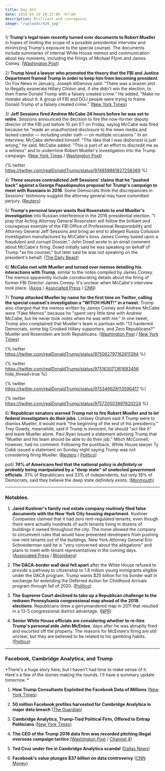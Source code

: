 ```yaml
---
title: Day 424
date: 2018-03-19 10:23:00 -07:00
description: Brilliant and courageous.
image: "/uploads/424.jpg"
---
```


1/ **Trump's legal team recently turned over documents to Robert Mueller** in hopes of limiting the scope of a possible presidential interview and minimizing Trump's exposure to the special counsel. The documents include summaries of internal White House memos and communication about key moments, including the firings of Michael Flynn and James Comey. ([Washington Post](https://www.washingtonpost.com/politics/trumps-lawyers-have-turned-over-documents-to-mueller-with-hopes-of-limiting-interview-scope/2018/03/19/9174cd54-2b9f-11e8-b0b0-f706877db618_story.html))

2/ **Trump hired a lawyer who promoted the theory that the FBI and Justice Department framed Trump in order to keep him from becoming president**. On Fox News in January, Joseph diGenova said: "There was a brazen plot to illegally exonerate Hillary Clinton and, if she didn't win the election, to then frame Donald Trump with a falsely created crime." He added, "Make no mistake about it: A group of FBI and DOJ people were trying to frame Donald Trump of a falsely created crime." ([New York Times](https://www.nytimes.com/2018/03/19/us/politics/joseph-digenova-trump-lawyer.html))

3/ **Jeff Sessions fired Andrew McCabe 24 hours before he was set to retire**. Sessions announced the decision to fire the now-former deputy director of the FBI just before 10 pm ET on Friday, saying McCabe was fired because he "made an unauthorized disclosure to the news media and lacked candor — including under oath — on multiple occasions." In an interview, McCabe defended himself. "The idea that I was dishonest is just wrong," he said. McCabe added: "This is part of an effort to discredit me as a witness" and to undermine Robert Mueller's investigation into the Trump campaign. ([New York Times](https://www.nytimes.com/2018/03/16/us/politics/andrew-mccabe-fbi-fired.html) / [Washington Post](https://www.washingtonpost.com/world/national-security/fbis-andrew-mccabe-is-fired-a-little-more-than-24-hours-before-he-could-retire/2018/03/16/e055a22a-2895-11e8-bc72-077aa4dab9ef_story.html?utm_term=.d5c294fe718e))

{% twitter https://twitter.com/realDonaldTrump/status/974859881827258369 %}

4/ **Three sources contradicted Jeff Sessions' claims that he "pushed back" against a George Papadopoulos proposal for Trump's campaign to meet with Russians in 2016**. Some Democrats think the discrepancies in Sessions' testimony suggest the attorney general may have committed perjury. ([Reuters](https://www.reuters.com/article/us-usa-trump-russia-sessions-exclusive/exclusive-sources-contradict-sessions-testimony-he-opposed-russia-outreach-idUSKBN1GU0NC))

5/ **Trump's personal lawyer wants Rod Rosenstein to end Mueller's investigation** into Russian interference in the 2016 presidential election. "I pray that Acting Attorney General Rosenstein will follow the brilliant and courageous example of the FBI Office of Professional Responsibility and Attorney General Jeff Sessions and bring an end to alleged Russia Collusion investigation manufactured by McCabe's boss James Comey based upon a fraudulent and corrupt Dossier," John Dowd wrote in an email comment about McCabe's firing. Dowd initially said he was speaking on behalf of Trump "as his counsel," but later said he was not speaking on the president's behalf. ([The Daily Beast](https://www.thedailybeast.com/trumps-lawyer-its-time-to-fire-robert-mueller))

6/ **McCabe met with Mueller and turned over memos detailing his interactions with Trump**, similar to the notes compiled by James Comey. The memos apparently include corroborating details about the firing of former FBI Director James Comey. It's unclear when McCabe's interview took place. ([Axios](https://www.axios.com/source-mccabe-gave-memos-interview-to-mueller-2c378d87-d76c-436c-8499-a628da414a4e.html) / [Associated Press](https://apnews.com/88da831d8f99472b9821d116e10dc791/AP-learns-fired-McCabe-kept-personal-memos-regarding-Trump) / [CNN](https://www.cnn.com/2018/03/17/politics/mccabe-memos-trump/index.html))

7/ **Trump attacked Mueller by name for the first time on Twitter, calling the special counsel's investigation a "WITCH HUNT!" in a tweet**. Trump also charged that the memos written by James Comey and Andrew McCabe were "Fake Memos" because he "spent very little time with Andrew McCabe, but he never took notes when he was with me." In one tweet, Trump also complained that Mueller's team is partisan with "13 hardened Democrats, some big Crooked Hillary supporters, and Zero Republicans?" Mueller and Rosenstein are both Republicans. ([Washington Post](https://www.washingtonpost.com/politics/trump-rails-against-mueller-investigation-dismisses-mccabes-notes-as-fake-memos/2018/03/18/30e71546-2aaa-11e8-b0b0-f706877db618_story.html?utm_term=.19453d0d32ee) / [New York Times](https://www.nytimes.com/2018/03/18/us/politics/trump-mueller.html))

{% twitter https://twitter.com/realDonaldTrump/status/975062797162811394 %}

{% twitter https://twitter.com/realDonaldTrump/status/975163071361683456 hide_thread=true %}

{% twitter https://twitter.com/realDonaldTrump/status/975346628113596417 %}

{% twitter https://twitter.com/realDonaldTrump/status/975720503997620224 %}

6/ **Republican senators warned Trump not to fire Robert Mueller and to let federal investigators do their jobs**. Lindsey Graham said if Trump were to dismiss Mueller, it would mark "the beginning of the end of his presidency." Trey Gowdy, meanwhile, said if Trump is innocent, he should "act like it" and leave Mueller alone. Paul Ryan issued a statement advising Trump that "Mueller and his team should be able to do their job." Mitch McConnell, however, had no comment. Following the pushback, White House lawyer Ty Cobb issued a statement on Sunday night saying Trump was not considering firing Mueller. ([Reuters](https://www.reuters.com/article/us-usa-trump-russia/republicans-to-trump-let-mueller-do-his-job-idUSKBN1GU0M9) / [Politico](https://www.politico.com/story/2018/03/18/gowdy-trump-mueller-probe-469910))

poll/ **74% of Americans feel that the national policy is *definitely* or *probably* being manipulated by a "deep state" of unelected government officials**. 31% of Republicans and 33% of independents, but only 19% of Democrats, said they believe the deep state *definitely* exists.  ([Monmouth](https://www.monmouth.edu/polling-institute/documents/monmouthpoll_us_031918.pdf/))

---

### Notables.

1. **Jared Kushner's family real estate company routinely filed false documents with the New York City housing department**. Kushner Companies claimed that it had zero rent-regulated tenants, even though there were actually hundreds of such tenants living in dozens of buildings it owned throughout the city. The move allowed the company to circumvent rules that would have prevented developers from pushing low-rent tenants out of the buildings. New York Attorney General Eric Schneiderman said he is "very concerned about the allegations" and plans to meet with tenant representatives in the coming days. ([Associated Press](https://apnews.com/002703e70347481cb993027d04f543cc) / [Bloomberg](https://www.bloomberg.com/news/articles/2018-03-19/n-y-attorney-general-to-meet-with-tenants-about-kushner-report))

2. **The DACA-border wall deal fell apart** after the White House refused to provide a pathway to citizenship to 1.8 million young immigrants eligible under the DACA program. Trump wants $25 billion for his border wall in exchange for extending the Deferred Action for Childhood Arrivals program through fall of 2020. ([Politico](https://www.politico.com/story/2018/03/19/border-wall-democrats-respond-470687))

3. **The Supreme Court declined to take up a Republican challenge to the redrawn Pennsylvania congressional map ahead of the 2018 elections**. Republicans drew a gerrymandered map in 2011 that resulted in a 13-5 congressional district advantage. ([NPR](https://www.npr.org/2018/03/19/594993409/supreme-court-delivers-blow-to-republicans-declines-to-take-up-pa-redistricting))

4. **Senior White House officials are considering whether to re-hire Trump's personal aide John McEntee**, days after he was abruptly fired and escorted off the property. The reasons for McEntee's firing are still unclear, but they are believed to be related to his gambling habits. ([Politico](https://www.politico.com/story/2018/03/17/john-mcentee-white-house-return-trump-468674))

---

### Facebook, Cambridge Analytica, and Trump

*There's a huge story here, but I haven't had time to make sense of it. Here's a few of the stories making the rounds. I'll have a summary update tomorrow. *

1. **How Trump Consultants Exploited the Facebook Data of Millions** ([New York Times](https://www.nytimes.com/2018/03/17/us/politics/cambridge-analytica-trump-campaign.html))

2. **50 million Facebook profiles harvested for Cambridge Analytica in major data breach** ([The Guardian](https://www.theguardian.com/news/2018/mar/17/cambridge-analytica-facebook-influence-us-election))

3. **Cambridge Analytica, Trump-Tied Political Firm, Offered to Entrap Politicians** ([New York Times](https://www.nytimes.com/2018/03/19/us/cambridge-analytica-alexander-nix.html))

4. **The CEO of the Trump 2016 data firm was recorded pitching illegal overseas campaign tactics** ([Washington Post](https://www.washingtonpost.com/news/politics/wp/2018/03/19/the-ceo-of-the-trump-2016-data-firm-was-recorded-pitching-illegal-overseas-campaign-tactics/?utm_term=.1d9fdc93cb0b) / [Channel 4](https://www.channel4.com/news/cambridge-analytica-revealed-trumps-election-consultants-filmed-saying-they-use-bribes-and-sex-workers-to-entrap-politicians-investigation))

5. **Ted Cruz under fire in Cambridge Analytica scandal** ([Dallas News](https://www.dallasnews.com/news/politics/2018/03/19/ted-cruz-fire-cambridge-analytica-scandal-firm-targeted-voters-data-50m-facebook-users))

6. **Facebook's value plunges $37 billion on data controversy** ([CNN Money](http://money.cnn.com/2018/03/19/news/companies/zuckerberg-net-worth/index.html))
